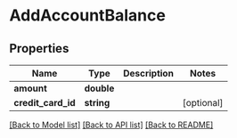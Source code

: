 # AddAccountBalance

## Properties
Name | Type | Description | Notes
------------ | ------------- | ------------- | -------------
**amount** | **double** |  | 
**credit_card_id** | **string** |  | [optional] 

[[Back to Model list]](../README.md#documentation-for-models) [[Back to API list]](../README.md#documentation-for-api-endpoints) [[Back to README]](../README.md)


